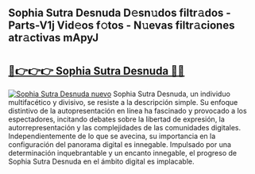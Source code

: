 ## Sophia Sutra Desnuda D𝚎sn𝚞dos filtr𝚊dos - Parts-V1j Vid𝚎os f𝚘tos - N𝚞evas filtr𝚊ciones atr𝚊ctivas mApyJ

# <h2><a href="http://mb5gzi.tromn.icu/?c=Sophia+Sutra+Desnuda">🔗👉👉👉 Sophia Sutra Desnuda 🔗🔗</a></h2>

[![Sophia Sutra Desnuda nuevo](https://i.imgur.com/pEAQMta.gif)](http://mb5gzi.tromn.icu/?c=Sophia+Sutra+Desnuda)
Sophia Sutra Desnuda, un individuo multifacético y divisivo, se resiste a la descripción simple. Su enfoque distintivo de la autopresentación en línea ha fascinado y provocado a los espectadores, incitando debates sobre la libertad de expresión, la autorrepresentación y las complejidades de las comunidades digitales. Independientemente de lo que se avecina, su importancia en la configuración del panorama digital es innegable. Impulsado por una determinación inquebrantable y un encanto innegable, el progreso de Sophia Sutra Desnuda en el ámbito digital es implacable.
